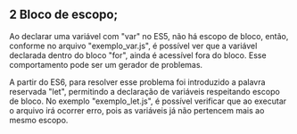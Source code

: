 ## 2 Bloco de escopo;

Ao declarar uma variável com "var" no ES5, não há escopo de bloco, então, conforme no arquivo "exemplo_var.js", é possível ver que a variável declarada dentro do bloco "for", ainda é acessível fora do bloco. Esse comportamento pode ser um gerador de problemas.

A partir do ES6, para resolver esse problema foi introduzido a palavra reservada "let", permitindo a declaração de variáveis respeitando escopo de bloco. No exemplo "exemplo_let.js", é possível verificar que ao executar o arquivo irá ocorrer erro, pois as variáveis já não pertencem mais ao mesmo escopo.

